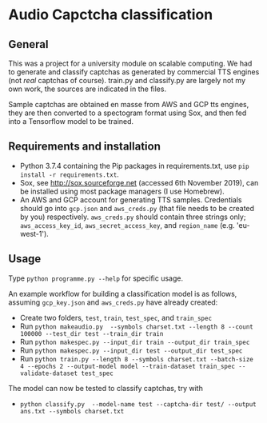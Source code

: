 # Audio Capctcha classification

## General

This was a project for a university module on scalable computing. We had to generate and classify captchas as generated by commercial TTS engines (not _real_ captchas of course). train.py and classify.py are largely not my own work, the sources are indicated in the files.

Sample captchas are obtained en masse from AWS and GCP tts engines, they are then converted to a spectogram format using Sox, and then fed into a Tensorflow model to be trained.

## Requirements and installation

 * Python 3.7.4 containing the Pip packages in requirements.txt, use ```pip install -r requirements.txt```.
 * Sox, see http://sox.sourceforge.net (accessed 6th November 2019), can be installed using most package managers (I use Homebrew).
 * An AWS and GCP account for generating TTS samples. Credentials should go into ```gcp.json``` and ```aws_creds.py``` (that file needs to be created by you) respectively. ```aws_creds.py``` should contain three strings only; ```aws_access_key_id```, ```aws_secret_access_key```, and ```region_name``` (e.g. 'eu-west-1').

## Usage

Type ```python programme.py --help``` for specific usage.

An example workflow for building a classification model is as follows, assuming ```gcp_key.json``` and ```aws_creds.py``` have already created:

 * Create two folders, ```test```, ```train```, ```test_spec```, and ```train_spec```
 * Run ```python makeaudio.py  --symbols charset.txt --length 8 --count 100000 --test_dir test --train_dir train```
 * Run ```python makespec.py --input_dir train --output_dir train_spec```
 * Run ```python makespec.py --input_dir test --output_dir test_spec```
 * Run ```python train.py --length 8 --symbols charset.txt --batch-size 4 --epochs 2 --output-model model --train-dataset train_spec --validate-dataset test_spec```

 The model can now be tested to classify captchas, try with

 * ```python classify.py  --model-name test --captcha-dir test/ --output ans.txt --symbols charset.txt```